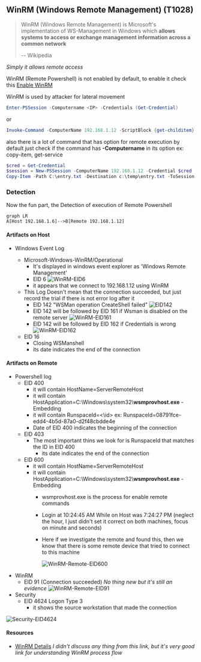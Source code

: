 ## WinRM (Windows Remote Management) (T1028)

> WinRM (Windows Remote Management) is Microsoft's implementation of WS-Management in Windows which **allows systems to access or exchange management information across a common network**
>
> -- Wikipedia

*Simply it allows remote access*

WinRM (Remote Powershell) is not enabled by default, to enable it check this [Enable WinRM](https://www.howtogeek.com/117192/how-to-run-powershell-commands-on-remote-computers/)


WinRM is used by attacker for lateral movement 

```powershell
Enter-PSSession -Computername <IP> -Credentials (Get-Credential)
```

or 

```powershell
Invoke-Command -ComputerName 192.168.1.12 -ScriptBlock {get-childitem} -Credential (Get-Credential)
```

also there is a lot of command that has option for remote execution by default
just check if the command has **-Computername** in its option ex: copy-item, get-service

```powershell
$cred = Get-Credential
$session = New-PSSession -ComputerName 192.168.1.12 -Credential $cred
Copy-Item -Path C:\entry.txt -Destination c:\temp\entry.txt -ToSession $session
```



### Detection



Now the fun part, the Detection of execution of Remote Powershell

```mermaid
graph LR
A[Host 192.168.1.6]-->B[Remote 192.168.1.12]
```

#### Artifacts on Host

- Windows Event Log

  - Microsoft-Windows-WinRM/Operational
    - It's displayed in windows event explorer as 'Windows Remote Management'
    - EID 6
    ![WinRM-EID6](https://raw.githubusercontent.com/karemfaisal/SMUC/master/WinRM/Misc/WinRM-EID6.PNG)
    - it appears that we connect to 192.168.1.12 using WinRM 
  - This Log Doesn't mean that the connection succeeded, but just record the trial
  if there is not error log after it 
    - EID 142 "WSMan operation CreateShell failed"
    ![EID142](https://raw.githubusercontent.com/karemfaisal/SMUC/master/WinRM/Misc/EID142.PNG)
    - EID 142 will be followed by EID 161 if Wsman is disabled on the remote server
     ![WinRM-EID161](https://raw.githubusercontent.com/karemfaisal/SMUC/master/WinRM/Misc/WinRM-EID161.PNG)
    - EID 142 will be followed by  EID 162 if Credentials is wrong
     ![WinRM-EID162](https://raw.githubusercontent.com/karemfaisal/SMUC/master/WinRM/Misc/WinRM-EID162.PNG)
  - EID 16
    - Closing WSManshell
    - its date indicates the end of the connection

#### Artifacts on Remote

- Powershell log
  - EID 400
    - it will contain HostName=ServerRemoteHost
    - it will contain HostApplication=C:\Windows\system32\\**wsmprovhost.exe** -Embedding
    - it will contain RunspaceId=<\id\> ex: RunspaceId=08791fce-edd4-4b5d-87a0-d2f48cbdde4e 
    - Date of EID 400 indicates the beginning of the connection
  - EID 403
    - The most important thins we look for is RunspaceId that matches the ID in EID 400
      - its date indicates the end of the connection
  - EID 600
    - it will contain HostName=ServerRemoteHost
    - it will contain HostApplication=C:\Windows\system32\\**wsmprovhost.exe** -Embedding
      - wsmprovhost.exe is the process for enable remote commands

      - Login at 10:24:45 AM While on Host was 7:24:27 PM (neglect the hour, I just didn't set it correct on both machines, focus on minute and seconds)
      - Here if we investigate the remote and found this, then we know that there is some remote device that tried to connect to this machine
      
        ![WinRM-Remote-EID600](https://raw.githubusercontent.com/karemfaisal/SMUC/master/WinRM/Misc/Powershell-Remote-EID600.PNG)
- WinRM 
  - EID 91 (Connection succeeded) *No thing new but it's still an evidence*
   ![WinRM-Remote-EID91](https://raw.githubusercontent.com/karemfaisal/SMUC/master/WinRM/Misc/WinRM-Remote-EID91.PNG)
- Security
  - EID 4624 Logon Type 3
    - it shows the source workstation that made the connection

![Security-EID4624](https://raw.githubusercontent.com/karemfaisal/SMUC/master/WinRM/Misc/Security-EID4624.PNG)



#### Resources

- [WinRM Details](http://www.hurryupandwait.io/blog/a-look-under-the-hood-at-powershell-remoting-through-a-ruby-cross-plaform-lens)  *I didn't discuss any thing from this link, but it's very good link for understanding WinRM process flow*


